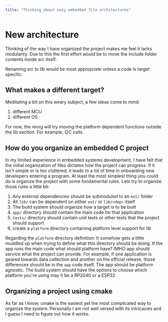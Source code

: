 ```yaml
---
title: "Thinking about easy embedded file architectures"
---
```


# New architecture 
Thinking of the way I have organized the project makes me feel it lacks 
modularity. Due to this the first effort would be to move the include
folder contents inside src itself.

Renaming src to lib would be most appropriate unless a code is target 
specific.

## What makes a different target?
Meditating a bit on this weary subject, a few ideas come to mind:
1. different MCU
2. different OS

For now, the reorg will try moving the platform dependent functions 
outside the lib section. For example, I2C calls. 

## How do you organize an embedded C project
In my limited experience in embedded systems development, I have felt 
that the initial organization of files dictates how the project can 
progress. If it isn't simple or is too cluttered, it leads to a lot of
time in onboarding new developers entering a program. At least the most
simplest thing you could do is organize the project with some fundamental
rules. Lets try to organize those rules a little bit:

1. Any external dependencies should be submoduled to an `ext/` folder
2. All `lib/` can be dependent on either `ext/` or `lib/<dep>` itself
3. The build system should organize how a target is to be built
4. `app/` directory should contain the main code for that application
5. `tests/` directory should contain unit tests or other tests that the project should support
6. create a `platform` directory containing platform level support for lib

Regarding the `platform` directory definition: It somehow gets a little muddled
up when trying to define what this directory should be doing. If the app runs
the main code what should platform have? IMHO app should service what the project
can provide. For example, if one application is geared towards data collection and
another on the official release, those differences should be in the `app` code 
itself. The app should be platform agnostic. The build system should have the 
options to choose which platform you're using may it be a RP2040 or a ESP32. 

## Organizing a project using cmake
As far as I know, cmake is the easiest yet the most complicated way
to organize the system. Personally I am not well versed with its 
intricacies and I guess I need to figure out how it works. 
